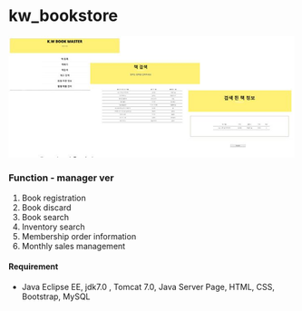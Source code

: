 # kw_bookstore
![bookstore_img.JPG](./img/bookstore_img.JPG)

### Function - manager ver

1. Book registration
2. Book discard
3. Book search
4. Inventory search
5. Membership order information
6. Monthly sales management

#### Requirement
- Java Eclipse EE, jdk7.0 , Tomcat 7.0, Java Server Page, HTML, CSS, Bootstrap, MySQL
